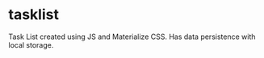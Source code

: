 # tasklist
Task List created using JS and Materialize CSS. Has data persistence with local storage.

